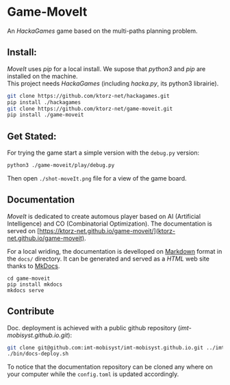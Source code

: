 # Game-MoveIt

An _HackaGames_ game based on the multi-paths planning problem.


## Install:

_MoveIt_ uses _pip_ for a local install. We supose that _python3_ and _pip_ are installed on the machine.  
This project needs _HackaGames_ (including _hacka.py_, its python3 librairie).

```sh
git clone https://github.com/ktorz-net/hackagames.git
pip install ./hackagames
git clone https://github.com/ktorz-net/game-moveit.git
pip install ./game-moveit
```

## Get Stated:

For trying the game start a simple version with the `debug.py` version:

```sh
python3 ./game-moveit/play/debug.py
```

Then open `./shot-moveIt.png` file for a view of the game board.

## Documentation

_MoveIt_ is dedicated to create automous player based on AI (Artificial Intelligence) and CO (Combinatorial Optimization).
The documentation is served on [https://ktorz-net.github.io/game-moveit/](ktorz-net.github.io/game-moveit).


For a local wriding, the documentation is develloped on [Markdown](https://en.wikipedia.org/wiki/Markdown) format in the `docs/` directory.
It can be generated and served as a _HTML_ web site thanks to [MkDocs](https://www.mkdocs.org/).

```
cd game-moveit
pip install mkdocs
mkdocs serve
```

## Contribute 

Doc. deployment is achieved with a public github repository (_imt-mobisyst.github.io.git_):

```sh
git clone git@github.com:imt-mobisyst/imt-mobisyst.github.io.git ../imt-mobisyst-site
./bin/docs-deploy.sh
```

To notice that the documentation repository can be cloned any where on your computer while the `config.toml` is updated accordingly.
